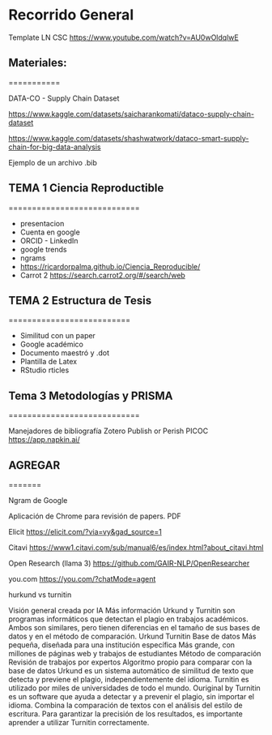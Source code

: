 # Recorrido General

Template LN CSC
https://www.youtube.com/watch?v=AU0wOldqlwE


## Materiales:
===========


DATA-CO - Supply Chain Dataset

https://www.kaggle.com/datasets/saicharankomati/dataco-supply-chain-dataset

https://www.kaggle.com/datasets/shashwatwork/dataco-smart-supply-chain-for-big-data-analysis

Ejemplo de un archivo .bib



## TEMA 1 Ciencia Reproductible
============================

* presentacion
* Cuenta en google
* ORCID - LinkedIn
* google trends
* ngrams
* https://ricardorpalma.github.io/Ciencia_Reproducible/
* Carrot 2 <https://search.carrot2.org/#/search/web>



## TEMA 2 Estructura de Tesis
==========================

* Similitud con un paper
* Google académico
* Documento  maestró y .dot
* Plantilla de Latex
* RStudio rticles


## Tema 3 Metodologías y PRISMA
============================

Manejadores de bibliografía
Zotero
Publish or Perish
PICOC
https://app.napkin.ai/




## AGREGAR
=======


Ngram de Google

Aplicación de Chrome para revisión de papers. PDF

Elicit <https://elicit.com/?via=vy&gad_source=1>



Citavi <https://www1.citavi.com/sub/manual6/es/index.html?about_citavi.html>

Open Research (llama 3) <https://github.com/GAIR-NLP/OpenResearcher>




you.com https://you.com/?chatMode=agent

hurkund vs turnitin


Visión general creada por IA
Más información
Urkund y Turnitin son programas informáticos que detectan el plagio en trabajos académicos. Ambos son similares, pero tienen diferencias en el tamaño de sus bases de datos y en el método de comparación.
Urkund
Turnitin
Base de datos
Más pequeña, diseñada para una institución específica
Más grande, con millones de páginas web y trabajos de estudiantes
Método de comparación
Revisión de trabajos por expertos
Algoritmo propio para comparar con la base de datos
Urkund es un sistema automático de similitud de texto que detecta y previene el plagio, independientemente del idioma. Turnitin es utilizado por miles de universidades de todo el mundo.
Ouriginal by Turnitin es un software que ayuda a detectar y a prevenir el plagio, sin importar el idioma. Combina la comparación de textos con el análisis del estilo de escritura.
Para garantizar la precisión de los resultados, es importante aprender a utilizar Turnitin correctamente.



